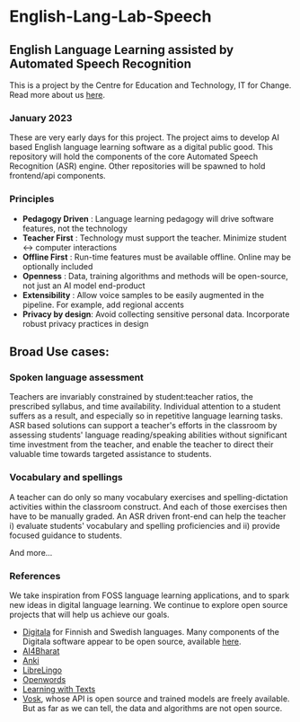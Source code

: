 # English-Lang-Lab-Speech

## English Language Learning assisted by Automated Speech Recognition

This is a project by the Centre for Education and Technology, IT for Change. Read more about us [here](https://itforchange.net/education).

### January 2023
These are very early days for this project. The project aims to develop AI based English language learning software as a digital public good. This repository will hold the components of the core Automated Speech Recognition (ASR) engine. Other repositories will be spawned to hold frontend/api components.

### Principles

- **Pedagogy Driven**  : Language learning pedagogy will drive software features, not the technology
- **Teacher First**    : Technology must support the teacher. Minimize student <-> computer interactions
- **Offline First**    : Run-time features must be available offline. Online may be optionally included
- **Openness**         : Data, training algorithms and methods will be open-source, not just an AI model end-product
- **Extensibility**    : Allow voice samples to be easily augmented in the pipeline. For example, add regional accents
- **Privacy by design**: Avoid collecting sensitive personal data. Incorporate robust privacy practices in design

## Broad Use cases:

### Spoken language assessment
Teachers are invariably constrained by student:teacher ratios, the prescribed syllabus, and time availability. Individual attention to a student suffers as a result, and especially so in repetitive language learning tasks. ASR based solutions can support a teacher's efforts in the classroom by assessing students' language reading/speaking abilities without significant time investment from the teacher, and enable the teacher to direct their valuable time towards targeted assistance to students.

### Vocabulary and spellings
A teacher can do only so many vocabulary exercises and spelling-dictation activities within the classroom construct. And each of those exercises then have to be manually graded. An ASR driven front-end can help the teacher i) evaluate students' vocabulary and spelling proficiencies and ii) provide focused guidance to students.

And more...

### References
We take inspiration from FOSS language learning applications, and to spark new ideas in digital language learning. We continue to explore open source projects that will help us achieve our goals. 
- [Digitala](https://www.helsinki.fi/en/projects/digital-support-for-learning-and-assessing-second-language-speaking/about-digitala) for Finnish and Swedish languages. Many components of the Digitala software appear to be open source, available [here](https://github.com/aalto-speech).
- [AI4Bharat](https://ai4bharat.org)
- [Anki](https://apps.ankiweb.net)
- [LibreLingo](https://github.com/LibreLingo/LibreLingo)
- [Openwords](https://github.com/Openwords/OpenwordsWebapp)
- [Learning with Texts](https://github.com/edoreld/learning-with-texts)
- [Vosk](https://github.com/alphacep/vosk-api), whose API is open source and trained models are freely available. But as far as we can tell, the data and algorithms are not open source.
